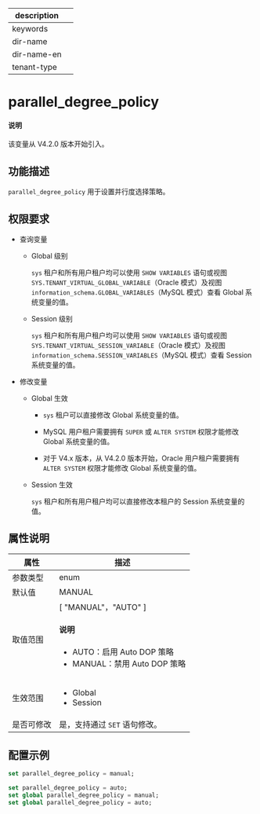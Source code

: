 |description||
|---|---|
|keywords||
|dir-name||
|dir-name-en||
|tenant-type||

# parallel_degree_policy

<main id="notice" type='explain'>
  <h4>说明</h4>
  <p>该变量从 V4.2.0 版本开始引入。</p>
</main>

## 功能描述

`parallel_degree_policy` 用于设置并行度选择策略。

## 权限要求

* 查询变量

  * Global 级别

    `sys` 租户和所有用户租户均可以使用 `SHOW VARIABLES` 语句或视图 `SYS.TENANT_VIRTUAL_GLOBAL_VARIABLE`（Oracle 模式）及视图 `information_schema.GLOBAL_VARIABLES`（MySQL 模式）查看 Global 系统变量的值。

  * Session 级别

    `sys` 租户和所有用户租户均可以使用 `SHOW VARIABLES` 语句或视图 `SYS.TENANT_VIRTUAL_SESSION_VARIABLE`（Oracle 模式）及视图 `information_schema.SESSION_VARIABLES`（MySQL 模式）查看 Session 系统变量的值。

* 修改变量

  * Global 生效

    * `sys` 租户可以直接修改 Global 系统变量的值。
  
    * MySQL 用户租户需要拥有 `SUPER` 或 `ALTER SYSTEM` 权限才能修改 Global 系统变量的值。

    * 对于 V4.x 版本，从 V4.2.0 版本开始，Oracle 用户租户需要拥有 `ALTER SYSTEM` 权限才能修改 Global 系统变量的值。

  * Session 生效

    `sys` 租户和所有用户租户均可以直接修改本租户的 Session 系统变量的值。

## 属性说明

| **属性** | **描述** |
| --- | --- |
| 参数类型 | enum |
| 默认值 | MANUAL |
| 取值范围 | [ "MANUAL"，"AUTO" ] <main id="notice" type='explain'><h4>说明</h4><ul><li>AUTO：启用 Auto DOP 策略</li><li>MANUAL：禁用 Auto DOP 策略</li></ul></main>|
| 生效范围 | <ul><li>Global  </li><li>Session </li></ul>|
| 是否可修改  | 是，支持通过 `SET` 语句修改。|

## 配置示例

```sql
set parallel_degree_policy = manual;
```

```sql
set parallel_degree_policy = auto;
set global parallel_degree_policy = manual;
set global parallel_degree_policy = auto;
```
